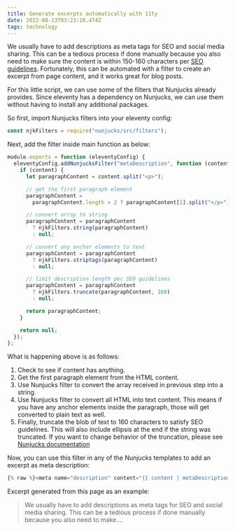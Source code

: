 ```yaml
---
title: Generate excerpts automatically with 11ty
date: 2022-08-13T03:23:10.474Z
tags: technology
---
```


We usually have to add descriptions as meta tags for SEO and social media sharing. This can be a tedious process if done manually because you also need to make sure the content is within 150-160 characters per [SEO guidelines](https://moz.com/learn/seo/meta-description). Fortunately, this can be automated with a filter to create an excerpt from page content, and it works great for blog posts.

For this little script, we can use some of the filters that Nunjucks already provides. Since eleventy has a dependency on Nunjucks, we can use them without having to install any additional packages.

So first, import Nunjucks filters into your eleventy config:

```js
const njkFilters = require("nunjucks/src/filters");
```

Next, add the filter inside main function as below:

```js
module.exports = function (eleventyConfig) {
  eleventyConfig.addNunjucksFilter("metaDescription", function (content) {
    if (content) {
      let paragraphContent = content.split("<p>");

      // get the first paragraph element
      paragraphContent =
        paragraphContent.length > 2 ? paragraphContent[1].split("</p>") : null;

      // convert array to string
      paragraphContent = paragraphContent
        ? njkFilters.string(paragraphContent)
        : null;

      // convert any anchor elements to text
      paragraphContent = paragraphContent
        ? njkFilters.striptags(paragraphContent)
        : null;

      // limit description length per SEO guidelines
      paragraphContent = paragraphContent
        ? njkFilters.truncate(paragraphContent, 160)
        : null;

      return paragraphContent;
    }

    return null;
  });
};
```

What is happening above is as follows:

1. Check to see if content has anything.
2. Get the first paragraph element from the HTML content.
3. Use Nunjucks filter to convert the array received in previous step into a string.
4. Use Nunjucks filter to convert all HTML into text content. This means if you have any anchor elements inside the paragraph, those will get converted to plain text as well.
5. Finally, truncate the blob of text to 160 characters to satisfy SEO guidelines. This will also include ellipsis at the end if the string was truncated. If you want to change behavior of the truncation, please see [Nunjucks documentation](https://mozilla.github.io/nunjucks/templating.html#truncate)

Now, you can use this filter in any of the Nunjucks templates to add an excerpt as meta description:

```js
{% raw %}<meta name="description" content="{{ content | metaDescription }}" />{% endraw %}
```

Excerpt generated from this page as an example:
> We usually have to add descriptions as meta tags for SEO and social media sharing. This can be a tedious process if done manually because you also need to make....